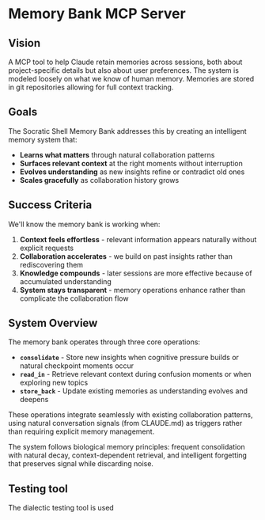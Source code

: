 # Memory Bank MCP Server

## Vision

A MCP tool to help Claude retain memories across sessions, both about project-specific details but also about user preferences. The system is modeled loosely on what we know of human memory. Memories are stored in git repositories allowing for full context tracking.

## Goals

The Socratic Shell Memory Bank addresses this by creating an intelligent memory system that:

- **Learns what matters** through natural collaboration patterns
- **Surfaces relevant context** at the right moments without interruption  
- **Evolves understanding** as new insights refine or contradict old ones
- **Scales gracefully** as collaboration history grows

## Success Criteria

We'll know the memory bank is working when:

1. **Context feels effortless** - relevant information appears naturally without explicit requests
2. **Collaboration accelerates** - we build on past insights rather than rediscovering them
3. **Knowledge compounds** - later sessions are more effective because of accumulated understanding
4. **System stays transparent** - memory operations enhance rather than complicate the collaboration flow

## System Overview

The memory bank operates through three core operations:

- **`consolidate`** - Store new insights when cognitive pressure builds or natural checkpoint moments occur
- **`read_in`** - Retrieve relevant context during confusion moments or when exploring new topics  
- **`store_back`** - Update existing memories as understanding evolves and deepens

These operations integrate seamlessly with existing collaboration patterns, using natural conversation signals (from CLAUDE.md) as triggers rather than requiring explicit memory management.

The system follows biological memory principles: frequent consolidation with natural decay, context-dependent retrieval, and intelligent forgetting that preserves signal while discarding noise.

## Testing tool

The dialectic testing tool is used 